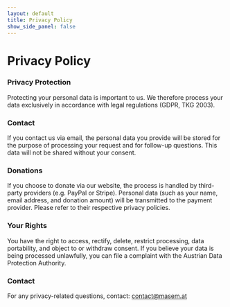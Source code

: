 ```yaml
---
layout: default
title: Privacy Policy
show_side_panel: false
---
```



# Privacy Policy
### Privacy Protection

Protecting your personal data is important to us. We therefore process your data exclusively in accordance with legal regulations (GDPR, TKG 2003).

### Contact
If you contact us via email, the personal data you provide will be stored for the purpose of processing your request and for follow-up questions. This data will not be shared without your consent.

### Donations
If you choose to donate via our website, the process is handled by third-party providers (e.g. PayPal or Stripe). Personal data (such as your name, email address, and donation amount) will be transmitted to the payment provider. Please refer to their respective privacy policies.

### Your Rights
You have the right to access, rectify, delete, restrict processing, data portability, and object to or withdraw consent. If you believe your data is being processed unlawfully, you can file a complaint with the Austrian Data Protection Authority.

### Contact
For any privacy-related questions, contact: contact@masem.at